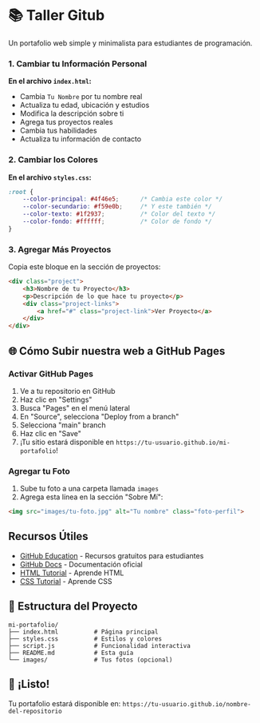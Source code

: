 # 📚 Taller Gitub

Un portafolio web simple y minimalista para estudiantes de programación. 
### 1. Cambiar tu Información Personal

**En el archivo `index.html`:**
- Cambia `Tu Nombre` por tu nombre real
- Actualiza tu edad, ubicación y estudios
- Modifica la descripción sobre ti
- Agrega tus proyectos reales
- Cambia tus habilidades
- Actualiza tu información de contacto

### 2. Cambiar los Colores

**En el archivo `styles.css`:**
```css
:root {
    --color-principal: #4f46e5;      /* Cambia este color */
    --color-secundario: #f59e0b;     /* Y este también */
    --color-texto: #1f2937;          /* Color del texto */
    --color-fondo: #ffffff;          /* Color de fondo */
}
```

### 3. Agregar Más Proyectos

Copia este bloque en la sección de proyectos:
```html
<div class="project">
    <h3>Nombre de tu Proyecto</h3>
    <p>Descripción de lo que hace tu proyecto</p>
    <div class="project-links">
        <a href="#" class="project-link">Ver Proyecto</a>
    </div>
</div>
```

## 🌐 Cómo Subir nuestra web a GitHub Pages 

### Activar GitHub Pages
1. Ve a tu repositorio en GitHub
2. Haz clic en "Settings"
3. Busca "Pages" en el menú lateral
4. En "Source", selecciona "Deploy from a branch"
5. Selecciona "main" branch
6. Haz clic en "Save"
7. ¡Tu sitio estará disponible en `https://tu-usuario.github.io/mi-portafolio`!

### Agregar tu Foto
1. Sube tu foto a una carpeta llamada `images`
2. Agrega esta línea en la sección "Sobre Mí":
```html
<img src="images/tu-foto.jpg" alt="Tu nombre" class="foto-perfil">
```


## Recursos Útiles
- [GitHub Education](https://education.github.com) - Recursos gratuitos para estudiantes
- [GitHub Docs](https://docs.github.com) - Documentación oficial
- [HTML Tutorial](https://www.w3schools.com/html/) - Aprende HTML
- [CSS Tutorial](https://www.w3schools.com/css/) - Aprende CSS

## 📝 Estructura del Proyecto

```
mi-portafolio/
├── index.html          # Página principal
├── styles.css          # Estilos y colores
├── script.js           # Funcionalidad interactiva
├── README.md           # Esta guía
└── images/             # Tus fotos (opcional)
```

## 🎉 ¡Listo!

Tu portafolio estará disponible en:
`https://tu-usuario.github.io/nombre-del-repositorio`

